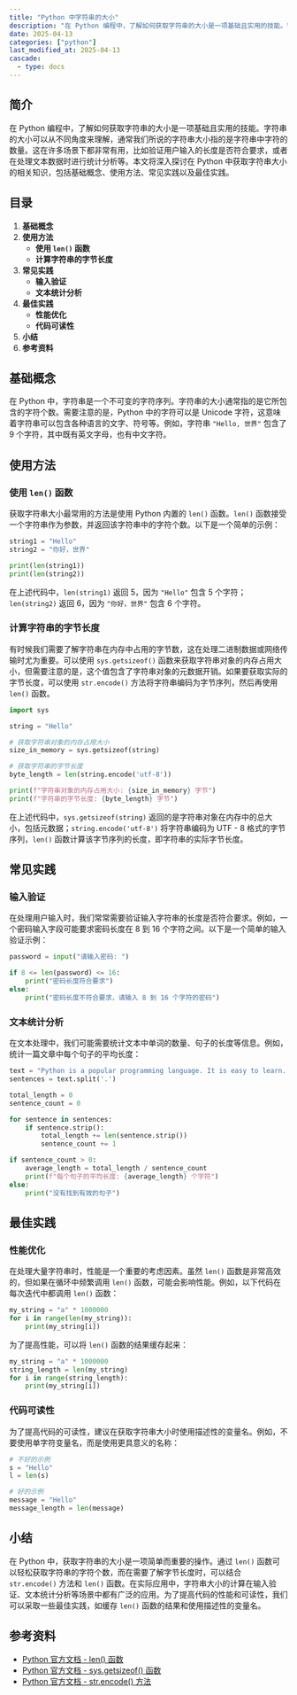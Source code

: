 ```yaml
---
title: "Python 中字符串的大小"
description: "在 Python 编程中，了解如何获取字符串的大小是一项基础且实用的技能。字符串的大小可以从不同角度来理解，通常我们所说的字符串大小指的是字符串中字符的数量。这在许多场景下都非常有用，比如验证用户输入的长度是否符合要求，或者在处理文本数据时进行统计分析等。本文将深入探讨在 Python 中获取字符串大小的相关知识，包括基础概念、使用方法、常见实践以及最佳实践。"
date: 2025-04-13
categories: ["python"]
last_modified_at: 2025-04-13
cascade:
  - type: docs
---
```



## 简介
在 Python 编程中，了解如何获取字符串的大小是一项基础且实用的技能。字符串的大小可以从不同角度来理解，通常我们所说的字符串大小指的是字符串中字符的数量。这在许多场景下都非常有用，比如验证用户输入的长度是否符合要求，或者在处理文本数据时进行统计分析等。本文将深入探讨在 Python 中获取字符串大小的相关知识，包括基础概念、使用方法、常见实践以及最佳实践。

<!-- more -->
## 目录
1. **基础概念**
2. **使用方法**
    - **使用 `len()` 函数**
    - **计算字符串的字节长度**
3. **常见实践**
    - **输入验证**
    - **文本统计分析**
4. **最佳实践**
    - **性能优化**
    - **代码可读性**
5. **小结**
6. **参考资料**

## 基础概念
在 Python 中，字符串是一个不可变的字符序列。字符串的大小通常指的是它所包含的字符个数。需要注意的是，Python 中的字符可以是 Unicode 字符，这意味着字符串可以包含各种语言的文字、符号等。例如，字符串 `"Hello, 世界"` 包含了 9 个字符，其中既有英文字母，也有中文字符。

## 使用方法

### 使用 `len()` 函数
获取字符串大小最常用的方法是使用 Python 内置的 `len()` 函数。`len()` 函数接受一个字符串作为参数，并返回该字符串中的字符个数。以下是一个简单的示例：

```python
string1 = "Hello"
string2 = "你好，世界"

print(len(string1))  
print(len(string2))  
```

在上述代码中，`len(string1)` 返回 5，因为 `"Hello"` 包含 5 个字符；`len(string2)` 返回 6，因为 `"你好，世界"` 包含 6 个字符。

### 计算字符串的字节长度
有时候我们需要了解字符串在内存中占用的字节数，这在处理二进制数据或网络传输时尤为重要。可以使用 `sys.getsizeof()` 函数来获取字符串对象的内存占用大小，但需要注意的是，这个值包含了字符串对象的元数据开销。如果要获取实际的字节长度，可以使用 `str.encode()` 方法将字符串编码为字节序列，然后再使用 `len()` 函数。

```python
import sys

string = "Hello"

# 获取字符串对象的内存占用大小
size_in_memory = sys.getsizeof(string)

# 获取字符串的字节长度
byte_length = len(string.encode('utf-8'))

print(f"字符串对象的内存占用大小: {size_in_memory} 字节")
print(f"字符串的字节长度: {byte_length} 字节")
```

在上述代码中，`sys.getsizeof(string)` 返回的是字符串对象在内存中的总大小，包括元数据；`string.encode('utf-8')` 将字符串编码为 UTF - 8 格式的字节序列，`len()` 函数计算该字节序列的长度，即字符串的实际字节长度。

## 常见实践

### 输入验证
在处理用户输入时，我们常常需要验证输入字符串的长度是否符合要求。例如，一个密码输入字段可能要求密码长度在 8 到 16 个字符之间。以下是一个简单的输入验证示例：

```python
password = input("请输入密码: ")

if 8 <= len(password) <= 16:
    print("密码长度符合要求")
else:
    print("密码长度不符合要求，请输入 8 到 16 个字符的密码")
```

### 文本统计分析
在文本处理中，我们可能需要统计文本中单词的数量、句子的长度等信息。例如，统计一篇文章中每个句子的平均长度：

```python
text = "Python is a popular programming language. It is easy to learn. Many developers love it."
sentences = text.split('.')

total_length = 0
sentence_count = 0

for sentence in sentences:
    if sentence.strip():
        total_length += len(sentence.strip())
        sentence_count += 1

if sentence_count > 0:
    average_length = total_length / sentence_count
    print(f"每个句子的平均长度: {average_length} 个字符")
else:
    print("没有找到有效的句子")
```

## 最佳实践

### 性能优化
在处理大量字符串时，性能是一个重要的考虑因素。虽然 `len()` 函数是非常高效的，但如果在循环中频繁调用 `len()` 函数，可能会影响性能。例如，以下代码在每次迭代中都调用 `len()` 函数：

```python
my_string = "a" * 1000000
for i in range(len(my_string)):
    print(my_string[i])
```

为了提高性能，可以将 `len()` 函数的结果缓存起来：

```python
my_string = "a" * 1000000
string_length = len(my_string)
for i in range(string_length):
    print(my_string[i])
```

### 代码可读性
为了提高代码的可读性，建议在获取字符串大小时使用描述性的变量名。例如，不要使用单字符变量名，而是使用更具意义的名称：

```python
# 不好的示例
s = "Hello"
l = len(s)

# 好的示例
message = "Hello"
message_length = len(message)
```

## 小结
在 Python 中，获取字符串的大小是一项简单而重要的操作。通过 `len()` 函数可以轻松获取字符串的字符个数，而在需要了解字节长度时，可以结合 `str.encode()` 方法和 `len()` 函数。在实际应用中，字符串大小的计算在输入验证、文本统计分析等场景中都有广泛的应用。为了提高代码的性能和可读性，我们可以采取一些最佳实践，如缓存 `len()` 函数的结果和使用描述性的变量名。

## 参考资料
- [Python 官方文档 - len() 函数](https://docs.python.org/3/library/functions.html#len)
- [Python 官方文档 - sys.getsizeof() 函数](https://docs.python.org/3/library/sys.html#sys.getsizeof)
- [Python 官方文档 - str.encode() 方法](https://docs.python.org/3/library/stdtypes.html#str.encode)